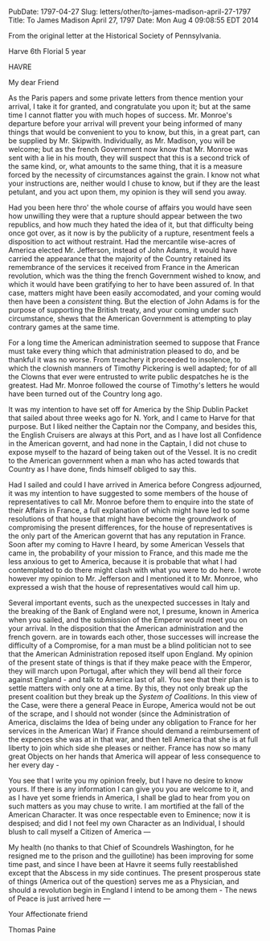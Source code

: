 PubDate: 1797-04-27
Slug: letters/other/to-james-madison-april-27-1797
Title: To James Madison  April 27, 1797
Date: Mon Aug  4 09:08:55 EDT 2014

   From the original letter at the Historical Society of Pennsylvania.

   Harve 6th Florial 5 year

   HAVRE

   My dear Friend

   As the Paris papers and some private letters from thence mention your
   arrival, I take it for granted, and congratulate you upon it; but at the
   same time I cannot flatter you with much hopes of success. Mr. Monroe's
   departure before your arrival will prevent your being informed of many
   things that would be convenient to you to know, but this, in a great part,
   can be supplied by Mr. Skipwith. Individually, as Mr. Madison, you will be
   welcome; but as the french Government now know that Mr. Monroe was sent
   with a lie in his mouth, they will suspect that this is a second trick of
   the same kind, or, what amounts to the same thing, that it is a measure
   forced by the necessity of circumstances against the grain. I know not
   what your instructions are, neither would I chuse to know, but if they
   are the least petulant, and you act upon them, my opinion is they will
   send you away.

   Had you been here thro' the whole course of affairs you would have seen
   how unwilling they were that a rupture should appear between the two
   republics, and how much they hated the idea of it, but that difficulty
   being once got over, as it now is by the publicity of a rupture,
   resentment feels a disposition to act without restraint. Had the
   mercantile wise-acres of America elected Mr. Jefferson, instead of John
   Adams, it would have carried the appearance that the majority of the
   Country retained its remembrance of the services it received from France
   in the American revolution, which was the thing the french Government
   wished to know, and which it would have been gratifying to her to have
   been assured of. In that case, matters might have been easily
   accomodated, and your coming would then have been a *consistent* thing.
   But the election of John Adams is for the purpose of supporting the
   British treaty, and your coming under such circumstance, shews that the
   American Government is attempting to play contrary games at the same time.

   For a long time the American administration seemed to suppose that France
   must take every thing which that administration pleased to do, and be
   thankful it was no worse. From treachery it proceeded to insolence, to
   which the clownish manners of Timothy Pickering is well adapted; for of
   all the Clowns that ever were entrusted to write public despatches he is
   the greatest. Had Mr. Monroe followed the course of Timothy's letters he
   would have been turned out of the Country long ago.

   It was my intention to have set off for America by the Ship Dublin Packet
   that sailed about three weeks ago for N. York, and I came to Harve for that 
   purpose. But I liked neither the
   Captain nor the Company, and besides this, the English Cruisers are always
   at this Port, and as I have lost all Confidence in the American
   governt, and had none in the Captain, I did not chuse to expose myself
   to the hazard of being taken out of the Vessel. It is no credit to the
   American government when a man who has acted towards that Country as I
   have done, finds himself obliged to say this.

   Had I sailed and could I have arrived in America before Congress
   adjourned, it was my intention to have suggested to some members of the
   house of representatives to call Mr. Monroe before them to enquire into
   the state of their Affairs in France, a full explanation of which might
   have led to some resolutions of that house that might have become the
   groundwork of compromising the present differences, for the house of
   representatives is the only part of the American governt that has any
   reputation in France. Soon after my coming to Havre I heard, by some
   American Vessels that came in, the probability of your mission to France,
   and this made me the less anxious to get to America, because it is probable
   that what I had contemplated to do there might clash with what you were to
   do here. I wrote however my opinion to Mr. Jefferson and I mentioned it to
   Mr. Monroe, who expressed a wish that the house of representatives would
   call him up.

   Several important events, such as the unexpected successes in Italy and
   the breaking of the Bank of England were not, I presume, known in America
   when you sailed, and the submission of the Emperor would  meet you on your
   arrival. In the disposition that the American administration and the
   french govern. are in towards each other, those successes will increase
   the difficulty of a Compromise, for a man must be a blind politician not
   to see that the American Administration reposed itself upon England. My
   opinion of the present state of things is that if they make peace with the
   Emperor, they will march upon Portugal, after which they will bend all
   their force against England - and talk to America last of all. You see that
   their plan is to settle matters with only one at a time. By this, they not
   only break up the present coalition but they break up the *System of
   Coalitions*. In this view of the Case, were there a general Peace in
   Europe, America would not be out of the scrape, and I should not wonder
   (since the Administration of America, disclaims the Idea of being under
   any obligation to France for her services in the American War) if France
   should demand a reimbursement of the expences she was at in that war, and
   then tell America that she is at full liberty to join which side she
   pleases or neither. France has now so many great Objects on her hands that
   America will appear of less consequence to her every day -

   You see that I write you my opinion freely, but I have no desire to know
   yours. If there is any information I can give you you are welcome to it,
   and as I have yet some friends in America, I shall be glad to hear from
   you on such matters as you may chuse to write. I am mortified at the fall
   of the American Character. It was once respectable even to Eminence; now
   it is despised; and did I not feel my own Character as an Individual, I
   should blush to call myself a Citizen of America &mdash; 

   My health (no thanks to that Chief of Scoundrels Washington, for he
   resigned me to the prison and the guillotine) has been improving for some
   time past, and since I have been at Havre it seems fully reestablished
   except that the Abscess in my side continues. The present prosperous state
   of things (America out of the question) serves me as a Physician, and
   should a revolution begin in England I intend to be among them - The news
   of Peace is just arrived here &mdash;

   Your Affectionate friend

   Thomas Paine


